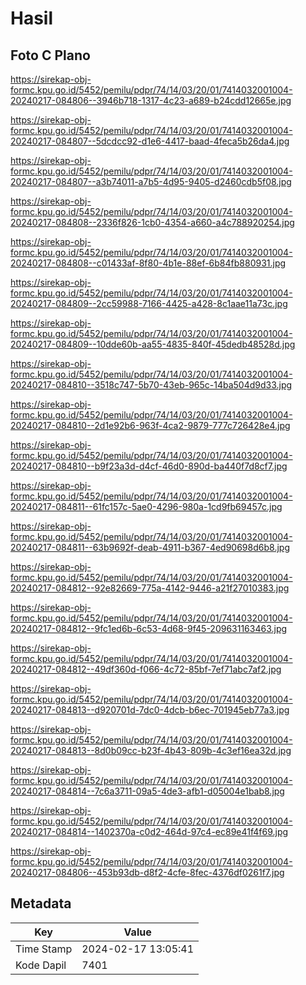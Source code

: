 # Hasil

## Foto C Plano

https://sirekap-obj-formc.kpu.go.id/5452/pemilu/pdpr/74/14/03/20/01/7414032001004-20240217-084806--3946b718-1317-4c23-a689-b24cdd12665e.jpg

https://sirekap-obj-formc.kpu.go.id/5452/pemilu/pdpr/74/14/03/20/01/7414032001004-20240217-084807--5dcdcc92-d1e6-4417-baad-4feca5b26da4.jpg

https://sirekap-obj-formc.kpu.go.id/5452/pemilu/pdpr/74/14/03/20/01/7414032001004-20240217-084807--a3b74011-a7b5-4d95-9405-d2460cdb5f08.jpg

https://sirekap-obj-formc.kpu.go.id/5452/pemilu/pdpr/74/14/03/20/01/7414032001004-20240217-084808--2336f826-1cb0-4354-a660-a4c788920254.jpg

https://sirekap-obj-formc.kpu.go.id/5452/pemilu/pdpr/74/14/03/20/01/7414032001004-20240217-084808--c01433af-8f80-4b1e-88ef-6b84fb880931.jpg

https://sirekap-obj-formc.kpu.go.id/5452/pemilu/pdpr/74/14/03/20/01/7414032001004-20240217-084809--2cc59988-7166-4425-a428-8c1aae11a73c.jpg

https://sirekap-obj-formc.kpu.go.id/5452/pemilu/pdpr/74/14/03/20/01/7414032001004-20240217-084809--10dde60b-aa55-4835-840f-45dedb48528d.jpg

https://sirekap-obj-formc.kpu.go.id/5452/pemilu/pdpr/74/14/03/20/01/7414032001004-20240217-084810--3518c747-5b70-43eb-965c-14ba504d9d33.jpg

https://sirekap-obj-formc.kpu.go.id/5452/pemilu/pdpr/74/14/03/20/01/7414032001004-20240217-084810--2d1e92b6-963f-4ca2-9879-777c726428e4.jpg

https://sirekap-obj-formc.kpu.go.id/5452/pemilu/pdpr/74/14/03/20/01/7414032001004-20240217-084810--b9f23a3d-d4cf-46d0-890d-ba440f7d8cf7.jpg

https://sirekap-obj-formc.kpu.go.id/5452/pemilu/pdpr/74/14/03/20/01/7414032001004-20240217-084811--61fc157c-5ae0-4296-980a-1cd9fb69457c.jpg

https://sirekap-obj-formc.kpu.go.id/5452/pemilu/pdpr/74/14/03/20/01/7414032001004-20240217-084811--63b9692f-deab-4911-b367-4ed90698d6b8.jpg

https://sirekap-obj-formc.kpu.go.id/5452/pemilu/pdpr/74/14/03/20/01/7414032001004-20240217-084812--92e82669-775a-4142-9446-a21f27010383.jpg

https://sirekap-obj-formc.kpu.go.id/5452/pemilu/pdpr/74/14/03/20/01/7414032001004-20240217-084812--9fc1ed6b-6c53-4d68-9f45-209631163463.jpg

https://sirekap-obj-formc.kpu.go.id/5452/pemilu/pdpr/74/14/03/20/01/7414032001004-20240217-084812--49df360d-f066-4c72-85bf-7ef71abc7af2.jpg

https://sirekap-obj-formc.kpu.go.id/5452/pemilu/pdpr/74/14/03/20/01/7414032001004-20240217-084813--d920701d-7dc0-4dcb-b6ec-701945eb77a3.jpg

https://sirekap-obj-formc.kpu.go.id/5452/pemilu/pdpr/74/14/03/20/01/7414032001004-20240217-084813--8d0b09cc-b23f-4b43-809b-4c3ef16ea32d.jpg

https://sirekap-obj-formc.kpu.go.id/5452/pemilu/pdpr/74/14/03/20/01/7414032001004-20240217-084814--7c6a3711-09a5-4de3-afb1-d05004e1bab8.jpg

https://sirekap-obj-formc.kpu.go.id/5452/pemilu/pdpr/74/14/03/20/01/7414032001004-20240217-084814--1402370a-c0d2-464d-97c4-ec89e41f4f69.jpg

https://sirekap-obj-formc.kpu.go.id/5452/pemilu/pdpr/74/14/03/20/01/7414032001004-20240217-084806--453b93db-d8f2-4cfe-8fec-4376df0261f7.jpg


## Metadata

| Key        | Value               |
| ---------- | ------------------- |
| Time Stamp | 2024-02-17 13:05:41 |
| Kode Dapil | 7401                |



